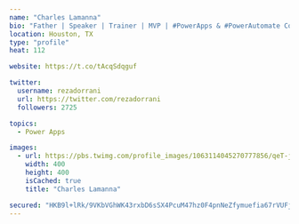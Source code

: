 ```yaml
---
name: "Charles Lamanna"
bio: "Father | Speaker | Trainer | MVP | #PowerApps & #PowerAutomate Community Super User | YouTuber Right-pointing triangle http://youtube.com/c/rezadorrani | Learn - Share - Clockwise rightwards and leftwards open circle arrows"
location: Houston, TX
type: "profile"
heat: 112

website: https://t.co/tAcqSdqguf

twitter:
  username: rezadorrani
  url: https://twitter.com/rezadorrani
  followers: 2725

topics:
  - Power Apps

images:
  - url: https://pbs.twimg.com/profile_images/1063114045270777856/qeT-jpWr_400x400.jpg
    width: 400
    height: 400
    isCached: true
    title: "Charles Lamanna"

secured: "HKB9l+lRk/9VKbVGhWK43rxbD6sSX4PcuM47hz0F4pnNeZfymuefia67rVUFjZacqbjjBt1yCdyoARMxRvHoSJolGC/wpq1BgWkWpIeqT2wMGAJeA53SWKiZ/dCOaNYAP/53sEu2j9s0O2eby5VoeEnmXY90vsELpbrlaRhiyPzvknWxQv5IMEjk9uah7e5GigA+CjZ/iU2U8ujOYqFP3Mvol/zWt+A9zN3OljWiPYDfV4LP3XS/cz4p+u0vbD+LgUdElAr4bnLP11b/XDHapGSrmuz2Ll8H33bqu4tOarRgUXkdtub8cAui+7P0Xa0zpLDZppzg4PhvXjMvAL7xBWJEN4ulTsrOh6qGwkEW3RD7QsaTON9SRG4qeZcD012QSX9UUtUO4G3YnmeMjzaMr6e23GYcKJAZ4uVSepSPNGM=;vjiLTdzng+ZXOc6XMoPHxQ=="
---
```


